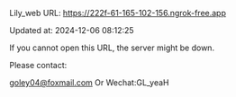 Lily_web URL: https://222f-61-165-102-156.ngrok-free.app

Updated at: 2024-12-06 08:12:25

If you cannot open this URL, the server might be down.

Please contact: 

goley04@foxmail.com Or Wechat:GL_yeaH